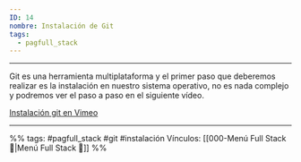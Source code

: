 ```yaml
---
ID: 14
nombre: Instalación de Git
tags:
  - pagfull_stack
---
```

___
Git es una herramienta multiplataforma y el primer paso que deberemos realizar es la instalación en nuestro sistema operativo, no es nada complejo y podremos ver el paso a paso en el siguiente vídeo.

[Instalación git en Vimeo](https://vimeo.com/user64513894/review/701237899/d2a3b97b13)

___
%%
tags: #pagfull_stack #git #instalación
Vínculos:  [[000-Menú Full Stack 📃|Menú Full Stack 📃]]
%%
